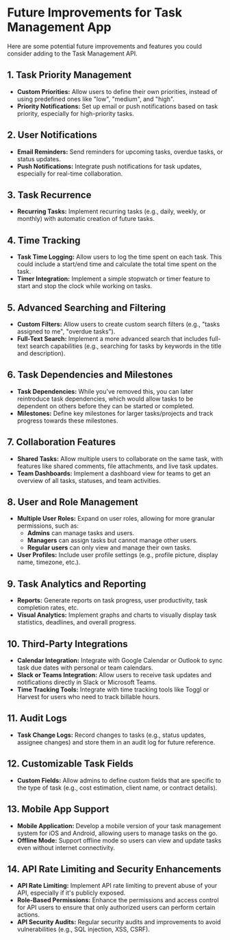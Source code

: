 # Future Improvements for Task Management App
Here are some potential future improvements and features you could consider adding to the Task Management API.

## 1. Task Priority Management
- **Custom Priorities:** Allow users to define their own priorities, instead of using predefined ones like "low", "medium", and "high".
- **Priority Notifications:** Set up email or push notifications based on task priority, especially for high-priority tasks.

## 2. User Notifications
- **Email Reminders:** Send reminders for upcoming tasks, overdue tasks, or status updates.
- **Push Notifications:** Integrate push notifications for task updates, especially for real-time collaboration.

## 3. Task Recurrence
- **Recurring Tasks:** Implement recurring tasks (e.g., daily, weekly, or monthly) with automatic creation of future tasks.

## 4. Time Tracking
- **Task Time Logging:** Allow users to log the time spent on each task. This could include a start/end time and calculate the total time spent on the task.
- **Timer Integration:** Implement a simple stopwatch or timer feature to start and stop the clock while working on tasks.

## 5. Advanced Searching and Filtering
- **Custom Filters:** Allow users to create custom search filters (e.g., "tasks assigned to me", "overdue tasks").
- **Full-Text Search:** Implement a more advanced search that includes full-text search capabilities (e.g., searching for tasks by keywords in the title and description).

## 6. Task Dependencies and Milestones
- **Task Dependencies:** While you've removed this, you can later reintroduce task dependencies, which would allow tasks to be dependent on others before they can be started or completed.
- **Milestones:** Define key milestones for larger tasks/projects and track progress towards these milestones.

## 7. Collaboration Features
- **Shared Tasks:** Allow multiple users to collaborate on the same task, with features like shared comments, file attachments, and live task updates.
- **Team Dashboards:** Implement a dashboard view for teams to get an overview of all tasks, statuses, and team activities.

## 8. User and Role Management
- **Multiple User Roles:** Expand on user roles, allowing for more granular permissions, such as:
  - **Admins** can manage tasks and users.
  - **Managers** can assign tasks but cannot manage other users.
  - **Regular users** can only view and manage their own tasks.
- **User Profiles:** Include user profile settings (e.g., profile picture, display name, timezone, etc.).

## 9. Task Analytics and Reporting
- **Reports:** Generate reports on task progress, user productivity, task completion rates, etc.
- **Visual Analytics:** Implement graphs and charts to visually display task statistics, deadlines, and overall progress.

## 10. Third-Party Integrations
- **Calendar Integration:** Integrate with Google Calendar or Outlook to sync task due dates with personal or team calendars.
- **Slack or Teams Integration:** Allow users to receive task updates and notifications directly in Slack or Microsoft Teams.
- **Time Tracking Tools:** Integrate with time tracking tools like Toggl or Harvest for users who need to track billable hours.

## 11. Audit Logs
- **Task Change Logs:** Record changes to tasks (e.g., status updates, assignee changes) and store them in an audit log for future reference.

## 12. Customizable Task Fields
- **Custom Fields:** Allow admins to define custom fields that are specific to the type of task (e.g., cost estimation, client name, or contract details).

## 13. Mobile App Support
- **Mobile Application:** Develop a mobile version of your task management system for iOS and Android, allowing users to manage tasks on the go.
- **Offline Mode:** Support offline mode so users can view and update tasks even without internet connectivity.

## 14. API Rate Limiting and Security Enhancements
- **API Rate Limiting:** Implement API rate limiting to prevent abuse of your API, especially if it's publicly exposed.
- **Role-Based Permissions:** Enhance the permissions and access control for API users to ensure that only authorized users can perform certain actions.
- **API Security Audits:** Regular security audits and improvements to avoid vulnerabilities (e.g., SQL injection, XSS, CSRF).
